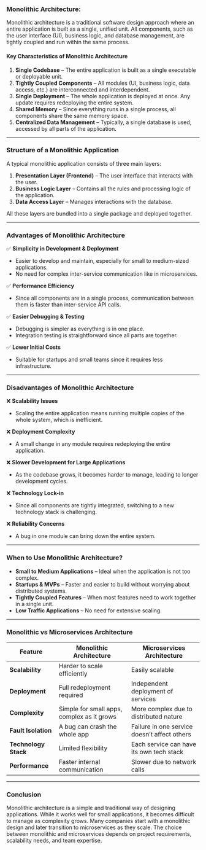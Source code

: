 ### **Monolithic Architecture:**

Monolithic architecture is a traditional software design approach where an entire application is built as a single, unified unit. All components, such as the user interface (UI), business logic, and database management, are tightly coupled and run within the same process.

#### **Key Characteristics of Monolithic Architecture**

1. **Single Codebase** – The entire application is built as a single executable or deployable unit.
2. **Tightly Coupled Components** – All modules (UI, business logic, data access, etc.) are interconnected and interdependent.
3. **Single Deployment** – The whole application is deployed at once. Any update requires redeploying the entire system.
4. **Shared Memory** – Since everything runs in a single process, all components share the same memory space.
5. **Centralized Data Management** – Typically, a single database is used, accessed by all parts of the application.

---

### **Structure of a Monolithic Application**

A typical monolithic application consists of three main layers:

1. **Presentation Layer (Frontend)** – The user interface that interacts with the user.
2. **Business Logic Layer** – Contains all the rules and processing logic of the application.
3. **Data Access Layer** – Manages interactions with the database.

All these layers are bundled into a single package and deployed together.

---

### **Advantages of Monolithic Architecture**

✅ **Simplicity in Development & Deployment**

-   Easier to develop and maintain, especially for small to medium-sized applications.
-   No need for complex inter-service communication like in microservices.

✅ **Performance Efficiency**

-   Since all components are in a single process, communication between them is faster than inter-service API calls.

✅ **Easier Debugging & Testing**

-   Debugging is simpler as everything is in one place.
-   Integration testing is straightforward since all parts are together.

✅ **Lower Initial Costs**

-   Suitable for startups and small teams since it requires less infrastructure.

---

### **Disadvantages of Monolithic Architecture**

❌ **Scalability Issues**

-   Scaling the entire application means running multiple copies of the whole system, which is inefficient.

❌ **Deployment Complexity**

-   A small change in any module requires redeploying the entire application.

❌ **Slower Development for Large Applications**

-   As the codebase grows, it becomes harder to manage, leading to longer development cycles.

❌ **Technology Lock-in**

-   Since all components are tightly integrated, switching to a new technology stack is challenging.

❌ **Reliability Concerns**

-   A bug in one module can bring down the entire system.

---

### **When to Use Monolithic Architecture?**

-   **Small to Medium Applications** – Ideal when the application is not too complex.
-   **Startups & MVPs** – Faster and easier to build without worrying about distributed systems.
-   **Tightly Coupled Features** – When most features need to work together in a single unit.
-   **Low Traffic Applications** – No need for extensive scaling.

---

### **Monolithic vs Microservices Architecture**

| Feature              | Monolithic Architecture                    | Microservices Architecture                   |
| -------------------- | ------------------------------------------ | -------------------------------------------- |
| **Scalability**      | Harder to scale efficiently                | Easily scalable                              |
| **Deployment**       | Full redeployment required                 | Independent deployment of services           |
| **Complexity**       | Simple for small apps, complex as it grows | More complex due to distributed nature       |
| **Fault Isolation**  | A bug can crash the whole app              | Failure in one service doesn’t affect others |
| **Technology Stack** | Limited flexibility                        | Each service can have its own tech stack     |
| **Performance**      | Faster internal communication              | Slower due to network calls                  |

---

### **Conclusion**

Monolithic architecture is a simple and traditional way of designing applications. While it works well for small applications, it becomes difficult to manage as complexity grows. Many companies start with a monolithic design and later transition to microservices as they scale. The choice between monolithic and microservices depends on project requirements, scalability needs, and team expertise.
